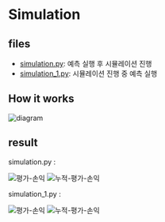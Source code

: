 # Simulation

## files

- [simulation.py](https://github.com/BetaTester772/FX-RNN/blob/master/simulation.py): 예측 실행 후 시뮬레이션 진행
- [simulation_1.py](https://github.com/BetaTester772/FX-RNN/blob/master/simulation._1py): 시뮬레이션 진행 중 예측 실행

## How it works

![diagram](simul_diagram.png)

## result

simulation.py
:

![평가-손익](평가-손익.png)
![누적-평가-손익](누적-평가-손익.png)

simulation_1.py
:

![평가-손익](평가-손익_1.png)
![누적-평가-손익](누적-평가-손익_1.png)